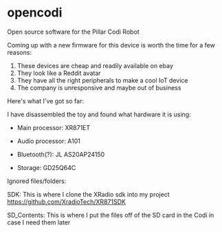 # opencodi
Open source software for the Pillar Codi Robot

Coming up with a new firmware for this device is worth the time for a few reasons:

  1. These devices are cheap and readily available on ebay
  2. They look like a Reddit avatar
  3. They have all the right peripherals to make a cool IoT device
  4. The company is unresponsive and maybe out of business

Here's what I've got so far:

I have disassembled the toy and found what hardware it is using:

  * Main processor: XR871ET
    
  * Audio processor: A101
    
  * Bluetooth(?): JL AS20AP24150
    
  * Storage: GD25Q64C

Ignored files/folders:

  SDK: This is where I clone the XRadio sdk into my project https://github.com/XradioTech/XR871SDK

  SD_Contents: This is where I put the files off of the SD card in the Codi in case I need them later
